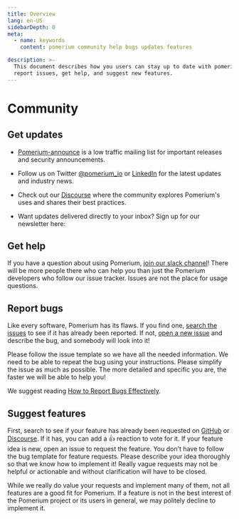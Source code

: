 ```yaml
---
title: Overview
lang: en-US
sidebarDepth: 0
meta:
  - name: keywords
    content: pomerium community help bugs updates features

description: >-
  This document describes how you users can stay up to date with pomerium,
  report issues, get help, and suggest new features.
---
```


# Community

## Get updates

- [Pomerium-announce](https://groups.google.com/forum/#!forum/pomerium-announce) is a low traffic mailing list for important releases and security announcements.

- Follow us on Twitter [@pomerium_io](https://twitter.com/pomerium_io) or [LinkedIn](https://www.linkedin.com/company/pomerium-inc) for the latest updates and industry news.

- Check out our [Discourse](https://discuss.pomerium.com/) where the community explores Pomerium's uses and shares their best practices.

- Want updates delivered directly to your inbox? Sign up for our newsletter here:

<SimpleNewsletter />

## Get help

If you have a question about using Pomerium, [join our slack channel](https://slack.pomerium.io)! There will be more people there who can help you than just the Pomerium developers who follow our issue tracker. Issues are not the place for usage questions.

## Report bugs

Like every software, Pomerium has its flaws. If you find one, [search the issues](https://github.com/pomerium/pomerium/issues) to see if it has already been reported. If not, [open a new issue](https://github.com/pomerium/pomerium/issues/new) and describe the bug, and somebody will look into it!

Please follow the issue template so we have all the needed information. We need to be able to repeat the bug using your instructions. Please simplify the issue as much as possible. The more detailed and specific you are, the faster we will be able to help you!

We suggest reading [How to Report Bugs Effectively](http://www.chiark.greenend.org.uk/~sgtatham/bugs.html).

## Suggest features

First, search to see if your feature has already been requested on [GitHub](https://github.com/pomerium/pomerium/issues) or [Discourse](https://discuss.pomerium.com/). If it has, you can add a :+1: reaction to vote for it. If your feature idea is new, open an issue to request the feature. You don't have to follow the bug template for feature requests. Please describe your idea thoroughly so that we know how to implement it! Really vague requests may not be helpful or actionable and without clarification will have to be closed.

While we really do value your requests and implement many of them, not all features are a good fit for Pomerium. If a feature is not in the best interest of the Pomerium project or its users in general, we may politely decline to implement it.
